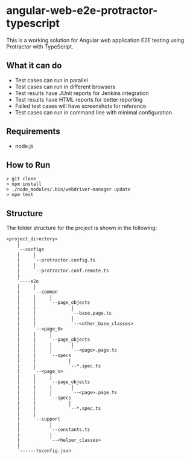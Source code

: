 angular-web-e2e-protractor-typescript
=====================================
This is a working solution for Angular web application E2E testing using Protractor with TypeScript.

What it can do
--------------

- Test cases can run in parallel
- Test cases can run in different browsers
- Test results have JUnit reports for Jenkins integration
- Test results have HTML reports for better reporting
- Failed test cases will have screenshots for reference
- Test cases can run in command line with minimal configuration

Requirements
------------

- node.js

How to Run
----------

    > git clone
    > npm install
    > ./node_modules/.bin/webdriver-manager update
    > npm test
    
Structure
---------

The folder structure for the project is shown in the following:

    <project_directory>
        |
        `--configs
        |     |
        |     `--protractor.config.ts
        |     |
        |     `--protractor.conf.remote.ts
        |
        `----e2e
        |     |
        |     `--common
        |     |     |
        |     |     `--page_objects
        |     |             |
        |     |             `--base.page.ts
        |     |             |
        |     |             `--<other_base_classes>
        |     `--<page_0>
        |     |     |
        |     |     `--page_objects
        |     |     |       |
        |     |     |       `--<page>.page.ts
        |     |     `--specs
        |     |            |
        |     |            `--*.spec.ts
        |     `--<page_n>
        |     |     |
        |     |     `--page_objects
        |     |     |       |
        |     |     |       `--<page>.page.ts
        |     |     `--specs
        |     |            |
        |     |            `--*.spec.ts
        |     |
        |     `--support
        |           |
        |           `--constants.ts
        |           |
        |           `--<helper_classes>
        |
        `------tsconfig.json